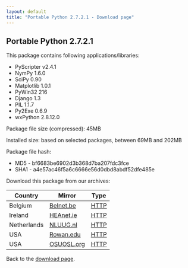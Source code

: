 ```yaml
---
layout: default
title: "Portable Python 2.7.2.1 - Download page"
---
```

## Portable Python 2.7.2.1

This package contains following applications/libraries:

* PyScripter v2.4.1
* NymPy 1.6.0
* SciPy 0.90
* Matplotlib 1.0.1
* PyWin32 216
* Django 1.3
* PIL 1.1.7
* Py2Exe 0.6.9
* wxPython 2.8.12.0

Package file size (compressed): 45MB

Installed size: based on selected packages, between 69MB and 202MB

Package file hash:
* MD5 - bf6683be6902d3b368d7ba207fdc3fce
* SHA1 - a4e57ac46f5a6c6666e56d0dbd8abdf52dfe485e

Download this package from our archives:

| Country | Mirror | Type |
|-------------|------------|----------|
| Belgium | [Belnet.be](http://www.belnet.be) | [HTTP](http://ftp.belnet.be/PortablePython/)|
| Ireland | [HEAnet.ie](http://www.HEAnet.ie) | [HTTP](http://ftp.heanet.ie/pub/portablepython/)|
| Netherlands | [NLUUG.nl](http://www.NLUUG.nl) | [HTTP](http://ftp.nluug.nl/languages/python/portablepython/)|
| USA | [Rowan.edu](http://www.Rowan.edu) | [HTTP](http://elvis.rowan.edu/mirrors/portablepython/)|
| USA | [OSUOSL.org](http://osuosl.org/) | [HTTP](http://ftp.osuosl.org/pub/portablepython/)|

Back to the [download page]({{site.url}}/wiki/Download/).